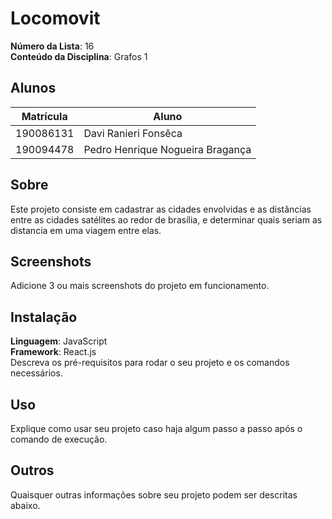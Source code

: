 # Locomovit

**Número da Lista**: 16<br>
**Conteúdo da Disciplina**: Grafos 1<br>

## Alunos
|Matrícula | Aluno |
| -- | -- |
| 190086131  |  Davi Ranieri Fonsêca |
| 190094478  |  Pedro Henrique Nogueira Bragança |

## Sobre 
Este projeto consiste em cadastrar as cidades envolvidas e as distâncias entre as cidades satélites ao redor de brasília, e determinar quais seriam as distancia em uma viagem entre elas.

## Screenshots
Adicione 3 ou mais screenshots do projeto em funcionamento.

## Instalação 
**Linguagem**: JavaScript<br>
**Framework**: React.js<br>
Descreva os pré-requisitos para rodar o seu projeto e os comandos necessários.

## Uso 
Explique como usar seu projeto caso haja algum passo a passo após o comando de execução.

## Outros 
Quaisquer outras informações sobre seu projeto podem ser descritas abaixo.




